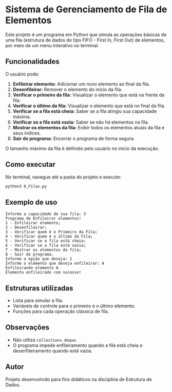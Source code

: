 # Sistema de Gerenciamento de Fila de Elementos

Este projeto é um programa em Python que simula as operações básicas de uma fila (estrutura de dados do tipo FIFO - First In, First Out) de elementos, por meio de um menu interativo no terminal.

## Funcionalidades

O usuário pode:

1. **Enfileirar elemento:** Adicionar um novo elemento ao final da fila.
2. **Desenfileirar:** Remover o elemento do início da fila.
3. **Verificar o primeiro da fila:** Visualizar o elemento que está na frente da fila.
4. **Verificar o último da fila:** Visualizar o elemento que está no final da fila.
5. **Verificar se a fila está cheia:** Saber se a fila atingiu sua capacidade máxima.
6. **Verificar se a fila está vazia:** Saber se não há elementos na fila.
7. **Mostrar os elementos da fila:** Exibir todos os elementos atuais da fila e seus índices.
8. **Sair do programa:** Encerrar o programa de forma segura.

O tamanho máximo da fila é definido pelo usuário no início da execução.

## Como executar

No terminal, navegue até a pasta do projeto e execute:

```sh
python3 8_Filas.py
```

## Exemplo de uso

```
Informe a capacidade de sua fila: 3
Programa de Enfileirar elementos!
1 - Enfileirar elemento;
2 - Desenfileirar;
3 - Verificar quem é o Primeiro da Fila;
4 - Verificar quem é o último da Fila;
5 - Verificar se a fila está cheia;
6 - Verificar se a fila está vazia;
7 - Mostrar os elementos da fila;
8 - Sair do programa.
Informe a opção que deseja: 1
Informe o elemento que deseja enfileirar: A
Enfileirando elemento A
Elemento enfileirado com sucesso!
```

## Estruturas utilizadas

- Lista para simular a fila.
- Variáveis de controle para o primeiro e o último elemento.
- Funções para cada operação clássica de fila.

## Observações

- Não utiliza `collections.deque`.
- O programa impede enfileiramento quando a fila está cheia e desenfileiramento quando está vazia.

## Autor

Projeto desenvolvido para fins didáticos na disciplina de Estrutura de Dados.